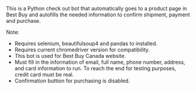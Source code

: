 This is a Python check out bot that automatically goes to a product page in Best Buy
and autofills the needed information to confirm shipment, payment and purchase.

Note:
- Requires selenium, beautifulsoup4 and pandas to installed.
- Requires current chromedriver version for compatibility.
- This bot is used for Best Buy Canada website.
- Must fill in the information of email, full name, phone number, address, and card information to run. To reach the end for testing purposes, credit card must be real. 
- Confirmation buttion for purchasing is disabled.